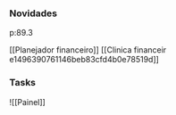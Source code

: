 
### Novidades ###
p:89.3


[[Planejador financeiro]]
[[Clinica financeir e1496390761146beb83cfd4b0e78519d]]



### Tasks ###
![[Painel]]